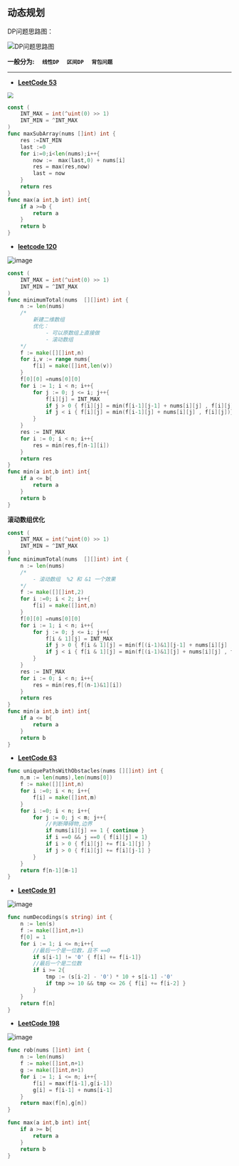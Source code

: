 ## 动态规划

DP问题思路图：

![DP问题思路图](https://github.com/Jchaokai/Cloud-Resources/blob/master/images/DP%E9%97%AE%E9%A2%98%E6%80%9D%E8%B7%AF.JPG)

**一般分为:&emsp; `线性DP`&emsp; `区间DP`&emsp; `背包问题 `**

------



-  **[LeetCode 53](https://leetcode-cn.com/problems/maximum-subarray/)**

<img src="https://github.com/Jchaokai/Cloud-Resources/blob/master/images/DP-LeetCode-53.JPG" style="zoom:80%;" />

```go
const (
    INT_MAX = int(^uint(0) >> 1)
    INT_MIN = ^INT_MAX
)
func maxSubArray(nums []int) int {
    res :=INT_MIN
    last :=0
    for i:=0;i<len(nums);i++{
        now :=  max(last,0) + nums[i]
        res = max(res,now)
        last = now
    }
    return res
}
func max(a int,b int) int{
    if a >=b {
        return a
    }
    return b
}
```

- **[leetcode 120](https://leetcode-cn.com/problems/maximum-subarray/)** 

![image](https://github.com/Jchaokai/Cloud-Resources/blob/master/images/DP-LeetCode-120.JPG) 

```go
const (
    INT_MAX = int(^uint(0) >> 1)
    INT_MIN = ^INT_MAX
)
func minimumTotal(nums  [][]int) int {
    n := len(nums)
    /*
    	新建二维数组
    	优化：
    		- 可以原数组上直接做
    		- 滚动数组
    */
    f := make([][]int,n)
    for i,v := range nums{
        f[i] = make([]int,len(v))
    }
    f[0][0] =nums[0][0]
    for i := 1; i < n; i++{
        for j := 0; j <= i; j++{
            f[i][j] = INT_MAX
            if j > 0 { f[i][j] = min(f[i-1][j-1] + nums[i][j] , f[i][j])}
            if j < i { f[i][j] = min(f[i-1][j] + nums[i][j] , f[i][j])}
        } 
    }
    res := INT_MAX
    for i := 0; i < n; i++{
        res = min(res,f[n-1][i])
    }
    return res
}
func min(a int,b int) int{
    if a <= b{
        return a
    }
    return b
}
```

**滚动数组优化**

```go
const (
    INT_MAX = int(^uint(0) >> 1)
    INT_MIN = ^INT_MAX
)
func minimumTotal(nums  [][]int) int {
    n := len(nums)
    /*
    	- 滚动数组	%2 和 &1 一个效果
    */
    f := make([][]int,2)
    for i :=0; i < 2; i++{
        f[i] = make([]int,n)
    }
    f[0][0] =nums[0][0]
    for i := 1; i < n; i++{
        for j := 0; j <= i; j++{
            f[i & 1][j] = INT_MAX
            if j > 0 { f[i & 1][j] = min(f[(i-1)&1][j-1] + nums[i][j] , f[i&1][j])}
            if j < i { f[i & 1][j] = min(f[(i-1)&1][j] + nums[i][j] , f[i&1][j])}
        } 
    }
    res := INT_MAX
    for i := 0; i < n; i++{
        res = min(res,f[(n-1)&1][i])
    }
    return res
}
func min(a int,b int) int{
    if a <= b{
        return a
    }
    return b
}
```

- **[LeetCode 63](https://leetcode-cn.com/problems/unique-paths-ii/)**

```go
func uniquePathsWithObstacles(nums [][]int) int {
    n,m := len(nums),len(nums[0])
    f := make([][]int,n)
    for i :=0; i < n; i++{
        f[i] = make([]int,m)
    }
    for i :=0; i < n; i++{
        for j := 0; j < m; j++{
            //判断障碍物,边界
            if nums[i][j] == 1 { continue }
            if i ==0 && j ==0 { f[i][j] = 1}
            if i > 0 { f[i][j] += f[i-1][j] }
            if j > 0 { f[i][j] += f[i][j-1] }
        }
    }
    return f[n-1][m-1]
}
```

- **[LeetCode 91](https://leetcode-cn.com/problems/decode-ways/)**

![image](https://github.com/Jchaokai/Cloud-Resources/blob/master/images/DP-LeetCode-91.JPG)

```go
func numDecodings(s string) int {
    n := len(s)
    f := make([]int,n+1)
    f[0] = 1
    for i := 1; i <= n;i++{
        //最后一个是一位数，且不 ==0
        if s[i-1] != '0' { f[i] += f[i-1]}
        //最后一个是二位数
        if i >= 2{
            tmp := (s[i-2] - '0') * 10 + s[i-1] -'0'
            if tmp >= 10 && tmp <= 26 { f[i] += f[i-2] }
        }
    }
    return f[n]
}

```

- **[LeetCode 198](https://leetcode-cn.com/problems/house-robber/)**

![image](https://github.com/Jchaokai/Cloud-Resources/blob/master/images/DP-LeetCode-198.JPG)

```go
func rob(nums []int) int {
    n := len(nums)
    f := make([]int,n+1)
    g := make([]int,n+1)
    for i := 1; i <= n; i++{
        f[i] = max(f[i-1],g[i-1])
        g[i] = f[i-1] + nums[i-1]
    }
    return max(f[n],g[n])
}

func max(a int,b int) int{
    if a >= b{
        return a
    }
    return b
}

```

